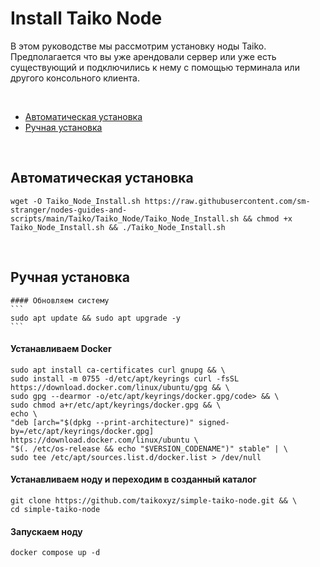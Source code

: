 # Install Taiko Node
В этом руководстве мы рассмотрим установку ноды Taiko. Предполагается что вы уже арендовали сервер или уже есть существующий и подключились к нему с помощью терминала или другого консольного клиента.

<br/> 

<ul> 
 <li><a href="#automatic_install">Автоматическая установка</a></li> 
 <li><a href="#manual_install">Ручная установка</a></li> 
</ul>

<br>

<div name="automatic_install">
  
  ## Автоматическая установка
  
  ```
  wget -O Taiko_Node_Install.sh https://raw.githubusercontent.com/sm-stranger/nodes-guides-and-scripts/main/Taiko/Taiko_Node/Taiko_Node_Install.sh && chmod +x Taiko_Node_Install.sh && ./Taiko_Node_Install.sh
  ```
</div>

<br/>

<div name="manual_install">
 
 ## Ручная установка
 
  <p>
  
    #### Обновляем систему
    ```
    sudo apt update && sudo apt upgrade -y
    ```
    
  </p>
  
  #### Устанавливаем Docker
  
  ```
  sudo apt install ca-certificates curl gnupg && \
  sudo install -m 0755 -d/etc/apt/keyrings curl -fsSL https://download.docker.com/linux/ubuntu/gpg && \
  sudo gpg --dearmor -o/etc/apt/keyrings/docker.gpg/code> && \
  sudo chmod a+r/etc/apt/keyrings/docker.gpg && \
  echo \
  "deb [arch="$(dpkg --print-architecture)" signed-by=/etc/apt/keyrings/docker.gpg] https://download.docker.com/linux/ubuntu \
  "$(. /etc/os-release && echo "$VERSION_CODENAME")" stable" | \
  sudo tee /etc/apt/sources.list.d/docker.list > /dev/null
  ```
  
  #### Устанавливаем ноду и переходим в созданный каталог
   
  ```
  git clone https://github.com/taikoxyz/simple-taiko-node.git && \
  cd simple-taiko-node
  ```
  
  #### Запускаем ноду
  
  ```
  docker compose up -d
  ```
  
  </div>
